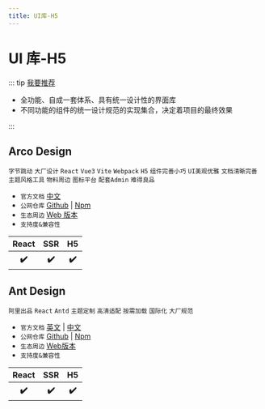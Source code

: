 ```yaml
---
title: UI库-H5
---
```


# UI 库-H5

::: tip [我要推荐](https://github.com/itmanyong/web-resources/edit/master/docs/platform/fc/component/ui-h5.md)

-   全功能、自成一套体系、具有统一设计性的界面库
-   不同功能的组件的统一设计规范的实现集合，决定着项目的最终效果

:::

## Arco Design <ProjectBadge starts='arco-design/arco-design-mobile' version='@arco-design/mobile-react' />

`字节跳动` `大厂设计` `React` `Vue3` `Vite` `Webpack` `H5` `组件完善小巧` `UI美观优雅` `文档清晰完善` `主题风格工具` `物料周边` `图标平台` `配套Admin` `难得良品`

-   `官方文档` [中文](https://arco.design/mobile/react)
-   `公网仓库` [Github](https://github.com/arco-design/arco-design-mobile) | [Npm](https://www.npmjs.com/package/@arco-design/mobile-react)
-   `生态周边` [Web 版本](/platform/fc/component/ui-web.html#arco-design)
-   `支持度&兼容性`
<table class='mini_table'>
    <thead>
        <tr>
            <th>React</th>
            <th>SSR</th>
            <th>H5</th>
        </tr>
    </thead>
    <tbody>
        <tr>
            <th>✔️</th>
            <th>✔️</th>
            <th>✔️</th>
        </tr>
    </tbody>
</table>

## Ant Design <ProjectBadge starts='ant-design/ant-design-mobile' version='antd-mobile' />

`阿里出品` `React` `Antd` `主题定制` `高清适配` `按需加载` `国际化` `大厂规范`

-   `官方文档` [英文](https://mobile.ant.design/) | [中文](https://mobile.ant.design/zh)
-   `公网仓库` [Github](https://github.com/ant-design/ant-design-mobile) | [Npm](https://www.npmjs.com/package/antd-mobile)
-   `生态周边` [Web版本](/platform/fc/component/ui-web.html#ant-design)
-   `支持度&兼容性`
<table class='mini_table'>
    <thead>
        <tr>
            <th>React</th>
            <th>SSR</th>
            <th>H5</th>
        </tr>
    </thead>
    <tbody>
        <tr>
            <th>✔️</th>
            <th>✔️</th>
            <th>✔️</th>
        </tr>
    </tbody>
</table>
